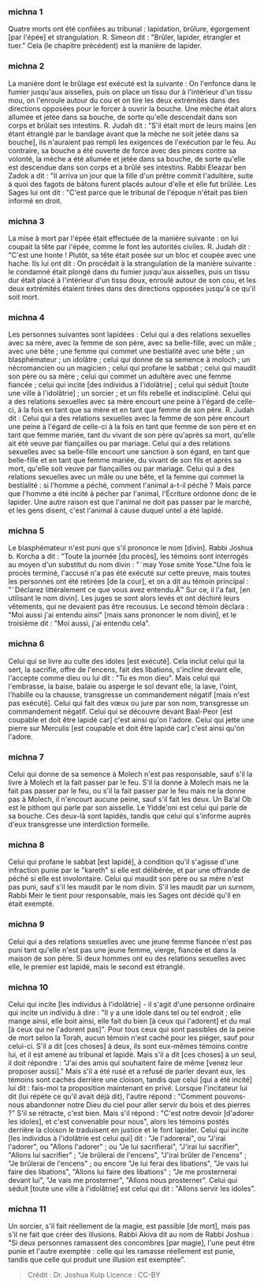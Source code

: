 
### michna 1
Quatre morts ont été confiées au tribunal : lapidation, brûlure, égorgement [par l'épée] et strangulation. R. Simeon dit : "Brûler, lapider, étrangler et tuer." Cela (le chapitre précédent) est la manière de lapider.

### michna 2
La manière dont le brûlage est exécuté est la suivante : On l'enfonce dans le fumier jusqu'aux aisselles, puis on place un tissu dur à l'intérieur d'un tissu mou, on l'enroule autour du cou et on tire les deux extrémités dans des directions opposées pour le forcer à ouvrir la bouche. Une mèche était alors allumée et jetée dans sa bouche, de sorte qu'elle descendait dans son corps et brûlait ses intestins. R. Judah dit : "S'il était mort de leurs mains [en étant étranglé par le bandage avant que la mèche ne soit jetée dans sa bouche], ils n'auraient pas rempli les exigences de l'exécution par le feu. Au contraire, sa bouche a été ouverte de force avec des pinces contre sa volonté, la mèche a été allumée et jetée dans sa bouche, de sorte qu'elle est descendue dans son corps et a brûlé ses intestins. Rabbi Eleazar ben Zadok a dit : "Il arriva un jour que la fille d'un prêtre commit l'adultère, suite à quoi des fagots de bâtons furent placés autour d'elle et elle fut brûlée. Les Sages lui ont dit :  "C'est parce que le tribunal de l'époque n'était pas bien informé en droit.

### michna 3
La mise à mort par l'épée était effectuée de la manière suivante : on lui coupait la tête par l'épée, comme le font les autorités civiles. R. Judah dit : "C'est une honte !  Plutôt, sa tête était posée sur un bloc et coupée avec une hache. Ils lui ont dit : On procédait à la strangulation de la manière suivante : le condamné était plongé dans du fumier jusqu'aux aisselles, puis un tissu dur était placé à l'intérieur d'un tissu doux, enroulé autour de son cou, et les deux extrémités étaient tirées dans des directions opposées jusqu'à ce qu'il soit mort.

### michna 4
Les personnes suivantes sont lapidées : Celui qui a des relations sexuelles avec sa mère, avec la femme de son père, avec sa belle-fille, avec un mâle ; avec une bête ; une femme qui commet une bestialité avec une bête ; un blasphémateur ; un idolâtre ; celui qui donne de sa semence à moloch ; un nécromancien ou un magicien ; celui qui profane le sabbat ; celui qui maudit son père ou sa mère ; celui qui commet un adultère avec une femme fiancée ; celui qui incite [des individus à l'idolâtrie] ; celui qui séduit [toute une ville à l'idolâtrie] ; un sorcier ; et un fils rebelle et indiscipliné. Celui qui a des relations sexuelles avec sa mère encourt une peine à l'égard de celle-ci, à la fois en tant que sa mère et en tant que femme de son père. R. Judah dit :  Celui qui a des relations sexuelles avec la femme de son père encourt une peine à l'égard de celle-ci à la fois en tant que femme de son père et en tant que femme mariée, tant du vivant de son père qu'après sa mort, qu'elle ait été veuve par fiançailles ou par mariage. Celui qui a des relations sexuelles avec sa belle-fille encourt une sanction à son égard, en tant que belle-fille et en tant que femme mariée, du vivant de son fils et après sa mort, qu'elle soit veuve par fiançailles ou par mariage. Celui qui a des relations sexuelles avec un mâle ou une bête, et la femme qui commet la bestialité : si l'homme a péché, comment l'animal a-t-il péché ? Mais parce que l'homme a été incité à pécher par l'animal, l'Écriture ordonne donc de le lapider. Une autre raison est que l'animal ne doit pas passer par le marché, et les gens disent, c'est l'animal à cause duquel untel a été lapidé.

### michna 5
Le blasphémateur n'est puni que s'il prononce le nom [divin]. Rabbi Joshua b. Korcha a dit : "Toute la journée [du procès], les témoins sont interrogés au moyen d'un substitut du nom divin : "˜may Yose smite Yose."Une fois le procès terminé, l'accusé n'a pas été exécuté sur cette preuve, mais toutes les personnes ont été retirées [de la cour], et on a dit au témoin principal : "˜Déclarez littéralement ce que vous avez entendu.Â™ Sur ce, il l'a fait, [en utilisant le nom divin]. Les juges se sont alors levés et ont déchiré leurs vêtements, qui ne devaient pas être recousus. Le second témoin déclara :  "Moi aussi j'ai entendu ainsi" [mais sans prononcer le nom divin], et le troisième dit : "Moi aussi, j'ai entendu cela".

### michna 6
Celui qui se livre au culte des idoles [est exécuté].  Cela inclut celui qui la sert, la sacrifie, offre de l'encens, fait des libations, s'incline devant elle, l'accepte comme dieu ou lui dit : "Tu es mon dieu". Mais celui qui l'embrasse, la baise, balaie ou asperge le sol devant elle, la lave, l'oint, l'habille ou la chausse, transgresse un commandement négatif [mais n'est pas exécuté]. Celui qui fait des vœux ou jure par son nom, transgresse un commandement négatif. Celui qui se découvre devant Baal-Peor [est coupable et doit être lapidé car] c'est ainsi qu'on l'adore. Celui qui jette une pierre sur Merculis [est coupable et doit être lapidé car] c'est ainsi qu'on l'adore.

### michna 7
Celui qui donne de sa semence à Molech n'est pas responsable, sauf s'il la livre à Molech et la fait passer par le feu. S'il la donne à Molech mais ne la fait pas passer par le feu, ou s'il la fait passer par le feu mais ne la donne pas à Molech, il n'encourt aucune peine, sauf s'il fait les deux. Un Ba'al Ob est le pithom qui parle par son aisselle. Le Yidde'oni est celui qui parle de sa bouche. Ces deux-là sont lapidés, tandis que celui qui s'informe auprès d'eux transgresse une interdiction formelle.

### michna 8
Celui qui profane le sabbat [est lapidé], à condition qu'il s'agisse d'une infraction punie par le "kareth" si elle est délibérée, et par une offrande de péché si elle est involontaire. Celui qui maudit son père ou sa mère n'est pas puni, sauf s'il les maudit par le nom divin. S'il les maudit par un surnom, Rabbi Meir le tient pour responsable, mais les Sages ont décidé qu'il en était exempté.

### michna 9
Celui qui a des relations sexuelles avec une jeune femme fiancée n'est pas puni tant qu'elle n'est pas une jeune femme, vierge, fiancée et dans la maison de son père. Si deux hommes ont eu des relations sexuelles avec elle, le premier est lapidé, mais le second est étranglé.

### michna 10
Celui qui incite [les individus à l'idolâtrie] - il s'agit d'une personne ordinaire qui incite un individu à dire : "Il y a une idole dans tel ou tel endroit ; elle mange ainsi, elle boit ainsi, elle fait du bien [à ceux qui l'adorent] et du mal [à ceux qui ne l'adorent pas]". Pour tous ceux qui sont passibles de la peine de mort selon la Torah, aucun témoin n'est caché pour les piéger, sauf pour celui-ci. S'il a dit [ces choses] à deux, ils sont eux-mêmes témoins contre lui, et il est amené au tribunal et lapidé. Mais s'il a dit [ces choses] à un seul, il doit répondre : "J'ai des amis qui souhaitent faire de même [venez leur proposer aussi]." Mais s'il a été rusé et a refusé de parler devant eux, les témoins sont cachés derrière une cloison, tandis que celui [qui a été incité] lui dit : fais-moi ta proposition maintenant en privé. Lorsque l'incitateur lui dit (lui répète ce qu'il avait déjà dit), l'autre répond : "Comment pouvons-nous abandonner notre Dieu du ciel pour aller servir du bois et des pierres ?" S'il se rétracte, c'est bien. Mais s'il répond : "C'est notre devoir [d'adorer les idoles], et c'est convenable pour nous", alors les témoins postés derrière la cloison le traduisent en justice et le font lapider. Celui qui incite [les individus à l'idolâtrie est celui qui] dit : "Je l'adorerai", ou "J'irai l'adorer", ou "Allons l'adorer" ; ou "Je lui sacrifierai", "J'irai lui sacrifier", "Allons lui sacrifier" ; "Je brûlerai de l'encens", "J'irai brûler de l'encens" ; "Je brûlerai de l'encens" ; ou encore "Je lui ferai des libations", "Je vais lui faire des libations", "Allons lui faire des libations" ; "Je me prosternerai devant lui", "Je vais me prosterner", "Allons nous prosterner". Celui qui séduit [toute une ville à l'idolâtrie] est celui qui dit : "Allons servir les idoles".

### michna 11
Un sorcier, s'il fait réellement de la magie, est passible [de mort], mais pas s'il ne fait que créer des illusions. Rabbi Akiva dit au nom de Rabbi Joshua : "Si deux personnes ramassent des concombres [par magie], l'une peut être punie et l'autre exemptée : celle qui les ramasse réellement est punie, tandis que celle qui produit une illusion est exemptée".

>Crédit : Dr. Joshua Kulp
>Licence : CC-BY